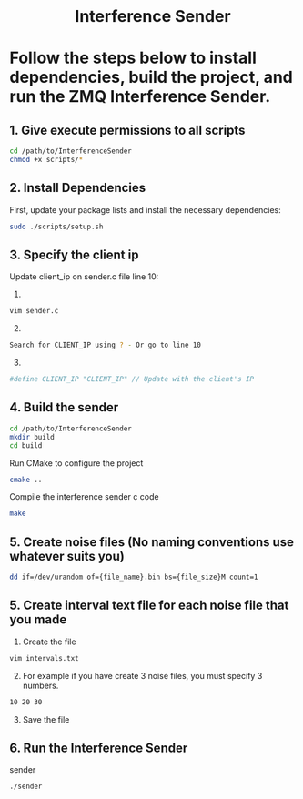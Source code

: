 <!-- PROJECT LOGO -->
<br />
<p align="center">
  <h1 align="center">Interference Sender</h3>
</p>

# Follow the steps below to install dependencies, build the project, and run the ZMQ Interference Sender.

## 1. Give execute permissions to all scripts
```sh
cd /path/to/InterferenceSender
chmod +x scripts/*
```

## 2. Install Dependencies

First, update your package lists and install the necessary dependencies:

```sh
sudo ./scripts/setup.sh
```

## 3. Specify the client ip

Update client_ip on sender.c file line 10:

1. 
```sh
vim sender.c
```
2.
```sh
Search for CLIENT_IP using ? - Or go to line 10
```
3.
```sh
#define CLIENT_IP "CLIENT_IP" // Update with the client's IP
```

## 4. Build the sender
```sh
cd /path/to/InterferenceSender
mkdir build
cd build
```
Run CMake to configure the project
```sh
cmake ..
```
Compile the interference sender c code
```sh
make
```

## 5. Create noise files (No naming conventions use whatever suits you)

```sh
dd if=/dev/urandom of={file_name}.bin bs={file_size}M count=1
```

## 5. Create interval text file for each noise file that you made
1. Create the file
```sh
vim intervals.txt
```

2. For example if you have create 3 noise files, you must specify 3 numbers.

```sh
10 20 30
```

3. Save the file 

## 6. Run the Interference Sender

sender
```sh
./sender
```
